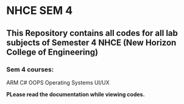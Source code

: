 # NHCE SEM 4
## This Repository contains all codes for all lab subjects of Semester 4 NHCE (New Horizon College of Engineering)
### Sem 4 courses:
ARM
C#
OOPS
Operating Systems
UI/UX

**PLease read the documentation while viewing codes.**
    


